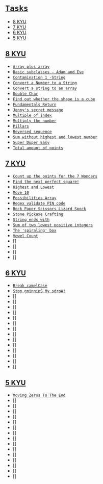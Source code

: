# [`Tasks`](../index.md)

- [8 KYU](#8-kyu)
- [7 KYU](#7-kyu)
- [6 KYU](#6-kyu)
- [5 KYU](#5-kyu)

## [8 KYU](#tasks)

- [`Array plus array`](<./Codewars/8 KYU/Array plus array.md>)
- [`Basic subclasses - Adam and Eve`](<./Codewars/8 KYU/Basic subclasses - Adam and Eve.md>)
- [`Contamination 1 -String`](<./Codewars/8 KYU/Contamination 1 -String.md>)
- [`Convert a Number to a String`](<./Codewars/8 KYU/Convert a Number to a String.md>)
- [`Convert a string to an array`](<./Codewars/8 KYU/Convert a string to an array.md>)
- [`Double Char`](<./Codewars/8 KYU/Double Char.md>)
- [`Find out whether the shape is a cube`](<./Codewars/8 KYU/Find out whether the shape is a cube.md>)
- [`Fundamentals Return`](<./Codewars/8 KYU/Fundamentals Return.md>)
- [`Jenny's secret message`](<./Codewars/8 KYU/Jenny's secret message.md>)
- [`Multiple of index`](<./Codewars/8 KYU/Multiple of index.md>)
- [`Multiply the number`](<./Codewars/8 KYU/Multiply the number.md>)
- [`Pillars`](<./Codewars/8 KYU/Pillars.md>)
- [`Reversed sequence`](<./Codewars/8 KYU/Reversed sequence.md>)
- [`Sum without highest and lowest number`](<./Codewars/8 KYU/Sum without highest and lowest number.md>)
- [`Super Duper Easy`](<./Codewars/8 KYU/Super Duper Easy.md>)
- [`Total amount of points`](<./Codewars/8 KYU/Total amount of points.md>)

## [7 KYU](#tasks)

- [`Count up the points for the 7 Wonders`](<./Codewars/7 KYU/Count up the points for the 7 Wonders.md>)
- [`Find the next perfect square!`](<./Codewars/7 KYU/Find the next perfect square!.md>)
- [`Highest and Lowest`](<./Codewars/7 KYU/Highest and Lowest.md>)
- [`Move 10`](<./Codewars/7 KYU/Move 10.md>)
- [`Possibilities Array`](<./Codewars/7 KYU/Possibilities Array.md>)
- [`Regex validate PIN code`](<./Codewars/7 KYU/Regex validate PIN code.md>)
- [`Rock Paper Scissors Lizard Spock`](<./Codewars/7 KYU/Rock Paper Scissors Lizard Spock.md>)
- [`Stone Pickaxe Crafting`](<./Codewars/7 KYU/Stone Pickaxe Crafting.md>)
- [`String ends with`](<./Codewars/7 KYU/String ends with.md>)
- [`Sum of two lowest positive integers`](<./Codewars/7 KYU/Sum of two lowest positive integers.md>)
- [`The 'spiraling' box`](<./Codewars/7 KYU/The 'spiraling' box.md>)
- [`Vowel Count`](<./Codewars/7 KYU/Vowel Count.md>)
- []
- []
- []
- []

## [6 KYU](#tasks)

- [`Break camelCase`](<./Codewars/6 KYU/Break camelCase.md>)
- [`Stop gninnipS My sdroW!`](<./Codewars/6 KYU/Stop gninnipS My sdroW!.md>)
- []
- []
- []
- []
- []
- []
- []
- []
- []
- []
- []
- []
- []
- []

## [5 KYU](#tasks)

- [`Moving Zeros To The End`](<./Codewars/5 KYU/Moving Zeros To The End.md>)
- []
- []
- []
- []
- []
- []
- []
- []
- []
- []
- []
- []
- []
- []
- []
